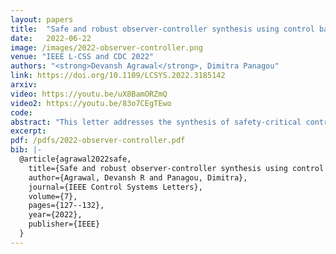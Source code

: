 ```yaml
---
layout: papers
title:  "Safe and robust observer-controller synthesis using control barrier functions"
date:   2022-06-22
image: /images/2022-observer-controller.png
venue: "IEEE L-CSS and CDC 2022"
authors: "<strong>Devansh Agrawal</strong>, Dimitra Panagou"
link: https://doi.org/10.1109/LCSYS.2022.3185142
arxiv:
video: https://youtu.be/uX8BamORZmQ
video2: https://youtu.be/83o7CEgTEwo
code:
abstract: "This letter addresses the synthesis of safety-critical controllers using estimate feedback. We propose an observer-controller interconnection to ensure that the nonlinear system remains safe despite bounded disturbances on the system dynamics and measurements that correspond to partial state information. The co-design of observers and controllers is critical, since even in undisturbed cases, observers and controllers designed independently may not render the system safe. We propose two approaches to synthesize observer-controller interconnections. The first approach utilizes Input-to-State Stable observers, and the second uses Bounded Error observers. Using these stability and boundedness properties of the observation error, we construct novel Control Barrier Functions that impose inequality constraints on the control inputs which, when satisfied, certifies safety. We propose quadratic program-based controllers to satisfy these constraints, and prove Lipschitz continuity of the derived controllers. Simulations and experiments on a quadrotor demonstrate the efficacy of the proposed methods."
excerpt:
pdf: /pdfs/2022-observer-controller.pdf
bib: |-
  @article{agrawal2022safe,
    title={Safe and robust observer-controller synthesis using control barrier functions},
    author={Agrawal, Devansh R and Panagou, Dimitra},
    journal={IEEE Control Systems Letters},
    volume={7},
    pages={127--132},
    year={2022},
    publisher={IEEE}
  }
---
```

